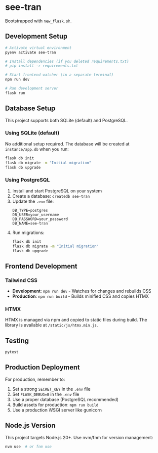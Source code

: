 # see-tran

Bootstrapped with `new_flask.sh`.

## Development Setup

```bash
# Activate virtual environment
pyenv activate see-tran

# Install dependencies (if you deleted requirements.txt)
# pip install -r requirements.txt

# Start frontend watcher (in a separate terminal)
npm run dev

# Run development server
flask run
```

## Database Setup

This project supports both SQLite (default) and PostgreSQL.

### Using SQLite (default)
No additional setup required. The database will be created at `instance/app.db` when you run:
```bash
flask db init
flask db migrate -m "Initial migration"
flask db upgrade
```

### Using PostgreSQL
1. Install and start PostgreSQL on your system
2. Create a database: `createdb see-tran`
3. Update the `.env` file:
   ```
   DB_TYPE=postgres
   DB_USER=your_username
   DB_PASSWORD=your_password
   DB_NAME=see-tran
   ```
4. Run migrations:
   ```bash
   flask db init
   flask db migrate -m "Initial migration"
   flask db upgrade
   ```

## Frontend Development

### Tailwind CSS
- **Development**: `npm run dev` - Watches for changes and rebuilds CSS
- **Production**: `npm run build` - Builds minified CSS and copies HTMX

### HTMX
HTMX is managed via npm and copied to static files during build. The library is available at `/static/js/htmx.min.js`.

## Testing
```bash
pytest
```

## Production Deployment
For production, remember to:
1. Set a strong `SECRET_KEY` in the `.env` file
2. Set `FLASK_DEBUG=0` in the `.env` file
3. Use a proper database (PostgreSQL recommended)
4. Build assets for production: `npm run build`
5. Use a production WSGI server like gunicorn

## Node.js Version
This project targets Node.js 20+. Use nvm/fnm for version management:
```bash
nvm use  # or fnm use
```

